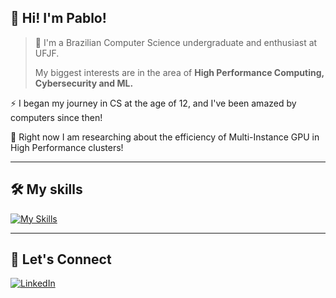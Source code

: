 ## 👋 Hi! I'm <strong>Pablo!</strong>

> 🚀 I'm a Brazilian Computer Science undergraduate and enthusiast at UFJF.
>
> My biggest interests are in the area of **High Performance Computing, Cybersecurity and ML.**

⚡ I began my journey in CS at the age of 12, and I've been amazed by computers since then!

🔭 Right now I am researching about the efficiency of Multi-Instance GPU in High Performance clusters!

---

## 🛠️ My skills

[![My Skills](https://skillicons.dev/icons?i=c,cpp,python,django,js,html,css,ts,nextjs,php,mysql,java,go,git,docker,linux)](https://skillicons.dev)

---

## 🤝 Let's Connect
[![LinkedIn](https://skillicons.dev/icons?i=linkedin)](https://www.linkedin.com/in/pablo-silva-de-faria-29803a325)
